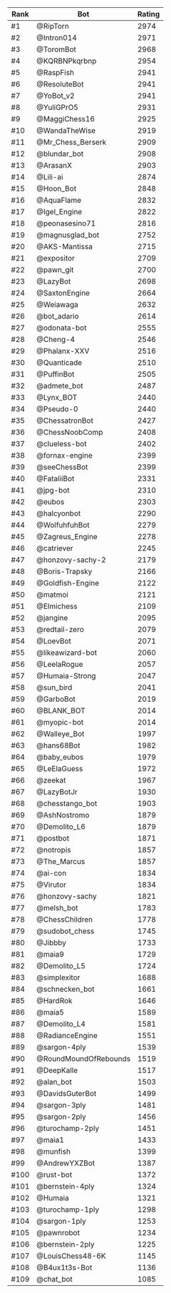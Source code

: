 Rank|Bot|Rating
---|---|---
#1|@RipTorn|2974
#2|@Intron014|2971
#3|@ToromBot|2968
#4|@KQRBNPkqrbnp|2954
#5|@RaspFish|2941
#6|@ResoluteBot|2941
#7|@YoBot_v2|2941
#8|@YuliGPrO5|2931
#9|@MaggiChess16|2925
#10|@WandaTheWise|2919
#11|@Mr_Chess_Berserk|2909
#12|@blundar_bot|2908
#13|@ArasanX|2903
#14|@Lili-ai|2874
#15|@Hoon_Bot|2848
#16|@AquaFlame|2832
#17|@Igel_Engine|2822
#18|@peonasesino71|2816
#19|@magnusglad_bot|2752
#20|@AKS-Mantissa|2715
#21|@expositor|2709
#22|@pawn_git|2700
#23|@LazyBot|2698
#24|@SaxtonEngine|2664
#25|@Weiawaga|2632
#26|@bot_adario|2614
#27|@odonata-bot|2555
#28|@Cheng-4|2546
#29|@Phalanx-XXV|2516
#30|@Quanticade|2510
#31|@PuffinBot|2505
#32|@admete_bot|2487
#33|@Lynx_BOT|2440
#34|@Pseudo-0|2440
#35|@ChessatronBot|2427
#36|@ChessNoobComp|2408
#37|@clueless-bot|2402
#38|@fornax-engine|2399
#39|@seeChessBot|2399
#40|@FataliiBot|2331
#41|@jpg-bot|2310
#42|@eubos|2303
#43|@halcyonbot|2290
#44|@WolfuhfuhBot|2279
#45|@Zagreus_Engine|2278
#46|@catriever|2245
#47|@honzovy-sachy-2|2179
#48|@Boris-Trapsky|2166
#49|@Goldfish-Engine|2122
#50|@matmoi|2121
#51|@Elmichess|2109
#52|@jangine|2095
#53|@redtail-zero|2079
#54|@LoevBot|2071
#55|@likeawizard-bot|2060
#56|@LeelaRogue|2057
#57|@Humaia-Strong|2047
#58|@sun_bird|2041
#59|@GarboBot|2019
#60|@BLANK_BOT|2014
#61|@myopic-bot|2014
#62|@Walleye_Bot|1997
#63|@hans68Bot|1982
#64|@baby_eubos|1979
#65|@LeElaGuess|1972
#66|@zeekat|1967
#67|@LazyBotJr|1930
#68|@chesstango_bot|1903
#69|@AshNostromo|1879
#70|@Demolito_L6|1879
#71|@postbot|1871
#72|@notropis|1857
#73|@The_Marcus|1857
#74|@ai-con|1834
#75|@Virutor|1834
#76|@honzovy-sachy|1821
#77|@melsh_bot|1783
#78|@ChessChildren|1778
#79|@sudobot_chess|1745
#80|@Jibbby|1733
#81|@maia9|1729
#82|@Demolito_L5|1724
#83|@simplexitor|1688
#84|@schnecken_bot|1661
#85|@HardRok|1646
#86|@maia5|1589
#87|@Demolito_L4|1581
#88|@RadianceEngine|1551
#89|@sargon-4ply|1539
#90|@RoundMoundOfRebounds|1519
#91|@DeepKalle|1517
#92|@alan_bot|1503
#93|@DavidsGuterBot|1499
#94|@sargon-3ply|1481
#95|@sargon-2ply|1456
#96|@turochamp-2ply|1451
#97|@maia1|1433
#98|@munfish|1399
#99|@AndrewYXZBot|1387
#100|@rust-bot|1372
#101|@bernstein-4ply|1324
#102|@Humaia|1321
#103|@turochamp-1ply|1298
#104|@sargon-1ply|1253
#105|@pawnrobot|1234
#106|@bernstein-2ply|1225
#107|@LouisChess48-6K|1145
#108|@B4ux1t3s-Bot|1136
#109|@chat_bot|1085
